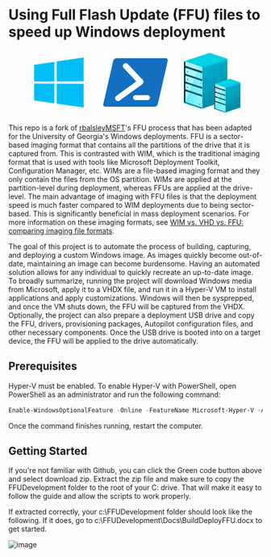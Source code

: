 # Using Full Flash Update (FFU) files to speed up Windows deployment
<div style="text-align: center;">
    <img src="/Image/Media/windows.png" alt="Image 1" style="display: inline-block; margin: 0 10px;" />
    <img src="/Image/Media/powershell.png" alt="Image 2" style="display: inline-block; margin: 0 10px;" />
    <img src="/Image/Media/hyper-v.png" alt="Image 3" style="display: inline-block; margin: 0 10px;" />
</div>

This repo is a fork of [rbalsleyMSFT](https://github.com/rbalsleymsft/FFU)'s FFU process that has been adapted for the University of Georgia's Windows deployments. FFU is a sector-based imaging format that contains all the partitions of the drive that it is captured from. This is contrasted with WIM, which is the traditional imaging format that is used with tools like Microsoft Deployment Toolkit, Configuration Manager, etc. WIMs are a file-based imaging format and they only contain the files from the OS partition. WIMs are applied at the partition-level during deployment, whereas FFUs are applied at the drive-level. The main advantage of imaging with FFU files is that the deployment speed is much faster compared to WIM deployments due to being sector-based. This is significantly beneficial in mass deployment scenarios. For more information on these imaging formats, see [WIM vs. VHD vs. FFU: comparing imaging file formats](https://learn.microsoft.com/en-us/windows-hardware/manufacture/desktop/wim-vs-ffu-image-file-formats?view=windows-11).

The goal of this project is to automate the process of building, capturing, and deploying a custom Windows image. As images quickly become out-of-date, maintaining an image can become burdensome. Having an automated solution allows for any individual to quickly recreate an up-to-date image. To broadly summarize, running the project will download Windows media from Microsoft, apply it to a VHDX file, and run it in a Hyper-V VM to install applications and apply customizations. Windows will then be sysprepped, and once the VM shuts down, the FFU will be captured from the VHDX. Optionally, the project can also prepare a deployment USB drive and copy the FFU, drivers, provisioning packages, Autopilot configuration files, and other necessary components. Once the USB drive is booted into on a target device, the FFU will be applied to the drive automatically.

## Prerequisites

Hyper-V must be enabled. To enable Hyper-V with PowerShell, open PowerShell as an administrator and run the following command:
```ps1
Enable-WindowsOptionalFeature -Online -FeatureName Microsoft-Hyper-V -All
```

Once the command finishes running, restart the computer.

## Getting Started

If you're not familiar with Github, you can click the Green code button above and select download zip. Extract the zip file and make sure to copy the FFUDevelopment folder to the root of your C: drive. That will make it easy to follow the guide and allow the scripts to work properly.

If extracted correctly, your c:\FFUDevelopment folder should look like the following. If it does, go to c:\FFUDevelopment\Docs\BuildDeployFFU.docx to get started.

![image](https://github.com/rbalsleyMSFT/FFU/assets/53497092/5400a203-9c2e-42b2-b24c-ab8dfd922ba1)
